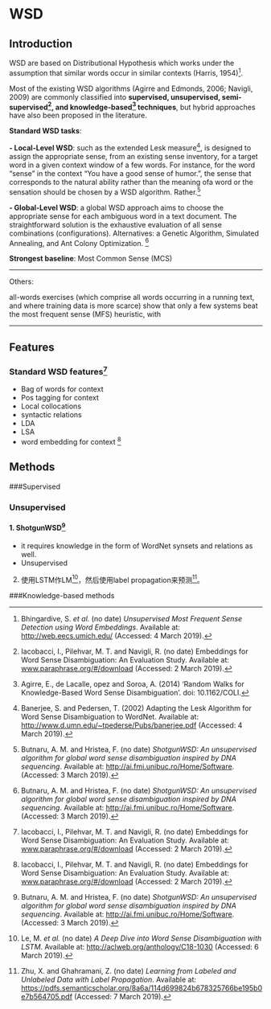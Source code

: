 # WSD

## Introduction

WSD are based on Distributional Hypothesis which works under the assumption that similar words occur in similar contexts (Harris, 1954)[^2]. 



Most of the existing WSD algorithms (Agirre and Edmonds, 2006; Navigli, 2009) are commonly classified into **supervised, unsupervised, semi-supervised[^3], and knowledge-based[^5] techniques**, but hybrid approaches have also been proposed in the literature.



**Standard WSD tasks**:

**- Local-Level WSD**: such as the extended Lesk measure[^4], is designed to assign the appropriate sense, from an existing sense inventory, for a target word in a given context window of a few words. For instance, for the word “sense” in the context “You have a good sense of humor.”, the sense that corresponds to the natural ability rather than the meaning ofa word or the sensation should be chosen by a WSD algorithm. Rather.[^1]

**- Global-Level WSD**: a global WSD approach aims to choose the appropriate sense for each ambiguous word in a text document. The straightforward solution is the exhaustive evaluation of all sense combinations (configurations). Alternatives: a Genetic Algorithm, Simulated Annealing, and Ant Colony Optimization. [^1]

**Strongest baseline**: Most Common Sense (MCS)



---

Others:

all-words exercises (which comprise all words occurring in a running text, and where training data is more scarce) show that only a few systems beat the most frequent sense (MFS) heuristic, with

---



## Features

### Standard WSD features[^3]
- Bag of words for context
- Pos tagging for context
- Local collocations 
- syntactic relations
- LDA
- LSA
- word embedding for context [^3]

## Methods

###Supervised



### Unsupervised

#### 1. ShotgunWSD[^1]

- it requires knowledge in the form of WordNet synsets and relations as well.
- Unsupervised

2. 使用LSTM作LM[^6]，然后使用label propagation来预测[^7]。



###Knowledge-based methods



[^1]: Butnaru, A. M. and Hristea, F. (no date) *ShotgunWSD: An unsupervised algorithm for global word sense disambiguation inspired by DNA sequencing*. Available at: http://ai.fmi.unibuc.ro/Home/Software. (Accessed: 3 March 2019).
[^2]: Bhingardive, S. *et al.* (no date) *Unsupervised Most Frequent Sense Detection using Word Embeddings*. Available at: http://web.eecs.umich.edu/ (Accessed: 4 March 2019).
[^3]: Iacobacci, I., Pilehvar, M. T. and Navigli, R. (no date) Embeddings for Word Sense Disambiguation: An Evaluation Study. Available at: www.paraphrase.org/#/download (Accessed: 2 March 2019).
[^4]: Banerjee, S. and Pedersen, T. (2002) Adapting the Lesk Algorithm for Word Sense Disambiguation to WordNet. Available at: http://www.d.umn.edu/~tpederse/Pubs/banerjee.pdf (Accessed: 4 March 2019).
[^5]: Agirre, E., de Lacalle,  opez and Soroa, A. (2014) ‘Random Walks for Knowledge-Based Word Sense Disambiguation’. doi: 10.1162/COLI.
[^6]: Le, M. *et al.* (no date) *A Deep Dive into Word Sense Disambiguation with LSTM*. Available at: http://aclweb.org/anthology/C18-1030 (Accessed: 6 March 2019).
[^7]: Zhu, X. and Ghahramani, Z. (no date) *Learning from Labeled and Unlabeled Data with Label Propagation*. Available at: https://pdfs.semanticscholar.org/8a6a/114d699824b678325766be195b0e7b564705.pdf (Accessed: 7 March 2019).
